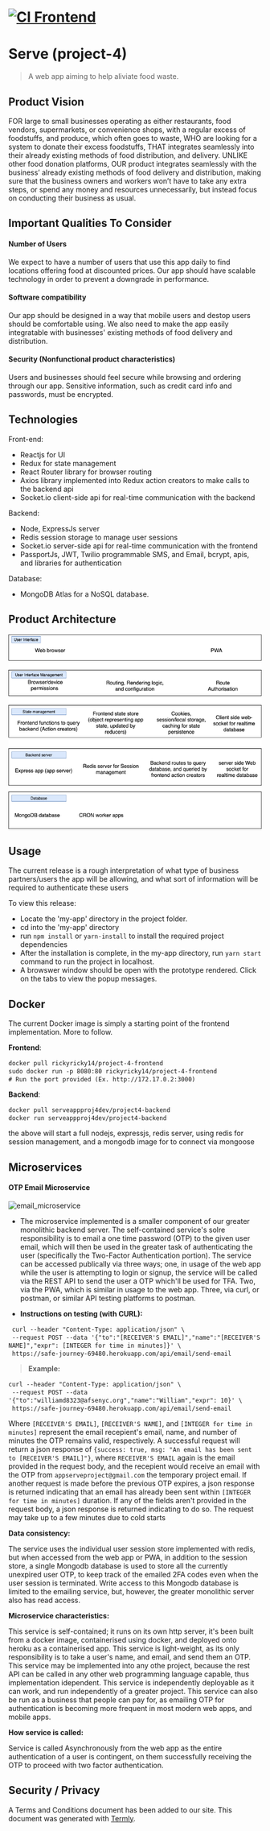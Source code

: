 # [![CI Frontend](https://github.com/CSCI-40500-77100-Spring-2021/project-4/actions/workflows/main.yml/badge.svg)](https://github.com/CSCI-40500-77100-Spring-2021/project-4/actions/workflows/main.yml)

# Serve (project-4)
> A web app aiming to help aliviate food waste.

## Product Vision
FOR large to small businesses operating as either restaurants, food vendors, supermarkets, or convenience shops, with a regular excess of foodstuffs, and produce, which often goes to waste, WHO are looking for a system to donate their excess foodstuffs, THAT integrates seamlessly into their already existing methods of food distribution, and delivery. UNLIKE other food donation platforms, OUR product integrates seamlessly with the business’ already existing methods of food delivery and distribution, making sure that the business owners and workers won’t have to take any extra steps, or spend any money and resources unnecessarily, but instead focus on conducting their business as usual.

## Important Qualities To Consider
#### Number of Users
We expect to have a number of users that use this app daily to find locations offering food at discounted prices. Our app should have scalable technology in order to prevent a downgrade in performance.
#### Software compatibility
Our app should be designed in a way that mobile users and destop users should be comfortable using. We also need to make the app easily integratable with businesses' existing methods of food delivery and distribution.
#### Security (Nonfunctional product characteristics)
Users and businesses should feel secure while browsing and ordering through our app. Sensitive information, such as credit card info and passwords, must be encrypted.

## Technologies
Front-end: 
- Reactjs for UI
- Redux for state management
- React Router library for browser routing
- Axios library implemented into Redux action creators to make calls to the backend api
- Socket.io client-side api for real-time communication with the backend

Backend:
- Node, ExpressJs server
- Redis session storage to manage user sessions
- Socket.io server-side api for real-time communication with the frontend
- PassportJs, JWT, Twilio programmable SMS, and Email, bcrypt, apis, and libraries for authentication

Database: 
- MongoDB Atlas for a NoSQL database.

## Product Architecture
<img src="https://github.com/CSCI-40500-77100-Spring-2021/project-4/blob/master/readme-images/Holistic%20Architectural%20Model%20of%20Serve.png" width="600px">

## Usage
The current release is a rough interpretation of what type of business partners/users the app will be allowing, and what sort of information will be required to authenticate these users

To view this release:
* Locate the 'my-app' directory in the project folder.
* cd into the 'my-app' directory
* run `npm install` or `yarn-install` to install the required project dependencies
* After the installation is complete, in the my-app directory, run `yarn start` command to run the project in localhost.
* A browswer window should be open with the prototype rendered. Click on the tabs to view the popup messages.

## Docker
The current Docker image is simply a starting point of the frontend implementation. More to follow.

**Frontend**:
```
docker pull rickyricky14/project-4-frontend
sudo docker run -p 8080:80 rickyricky14/project-4-frontend
# Run the port provided (Ex. http://172.17.0.2:3000)
```
**Backend**:
```
docker pull serveappproj4dev/project4-backend
docker run serveappproj4dev/project4-backend 
```
the above will start a full nodejs, expressjs, redis server, using redis for session management, and a mongodb image for to connect via mongoose


## Microservices
#### OTP Email Microservice

![email_microservice](https://user-images.githubusercontent.com/29417661/118018954-6cc65b00-b326-11eb-855a-c8c7225c3bd6.png)

* The microservice implemented is a smaller component of our greater monolithic backend server. The self-contained service's solre responsibility is to email a one time password (OTP) to the given user email, which will then be used in the greater task of authenticating the user (specifically the Two-Factor Authentication portion). The service can be accessed publically via three ways; one, in usage of the web app while the user is attempting to login or signup, the service will be called via the REST API to send the user a OTP which'll be used for TFA. Two, via the PWA, which is similar in usage to the web app. Three, via curl, or postman, or similar API testing platforms to postman.

* **Instructions on testing (with CURL):**
```
 curl --header "Content-Type: application/json" \
 --request POST --data '{"to":"[RECEIVER'S EMAIL]","name":"[RECEIVER'S NAME]","expr": [INTEGER for time in minutes]}' \
 https://safe-journey-69480.herokuapp.com/api/email/send-email
```
> **Example:**
```
curl --header "Content-Type: application/json" \
 --request POST --data '{"to":"williamd8323@afsenyc.org","name":"William","expr": 10}' \
 https://safe-journey-69480.herokuapp.com/api/email/send-email
```
Where `[RECEIVER'S EMAIL]`, `[RECEIVER'S NAME]`, and `[INTEGER for time in minutes]` represent the email recepient's email, name, and number of minutes the OTP remains valid, respectively.
A successful request will return a json response of `{success: true, msg: "An email has been sent to [RECEIVER'S EMAIL]"}`, where `RECEIVER'S EMAIL` again is the email provided in the request body, and the recepient would receive an email with the OTP from `appserveproject@gmail.com` the temporary project email.
If another request is made before the previous OTP expires, a json response is returned indicating that an email has already been sent within `[INTEGER for time in minutes]` duration.
If any of the fields aren't provided in the request body, a json response is returned indicating to do so.
The request may take up to a few minutes due to cold starts

**Data consistency:**

The service uses the individual user session store implemented with redis, but when accessed from the web app or PWA, in addition to the session store, a single Mongodb database is used to store all the currently unexpired user OTP, to keep track of the emailed 2FA codes even when the user session is terminated. Write access to this Mongodb database is limited to the emailing service, but, however, the greater monolithic server also has read access.

**Microservice characteristics:**

This service is self-contained; it runs on its own http server, it's been built from a docker image, containerised using docker, and deployed onto heroku as a containerised app. This service is light-weight, as its only responsibility is to take a user's name, and email, and send them an OTP. This service may be implemented into any othe project, because the rest API can be called in any other web programming language capable, thus implementation idependent. This service is independently deployable as it can work, and run independently of a greater project. This service can also be run as a business that people can pay for, as emailing OTP for authentication is becoming more frequent in most modern web apps, and mobile apps.

**How service is called:**

Service is called Asynchronously from the web app as the entire authentication of a user is contingent, on them successfully receiving the OTP to proceed with two factor authentication. 

## Security / Privacy
A Terms and Conditions document has been added to our site. This document was generated with [Termly](https://termly.io/).
